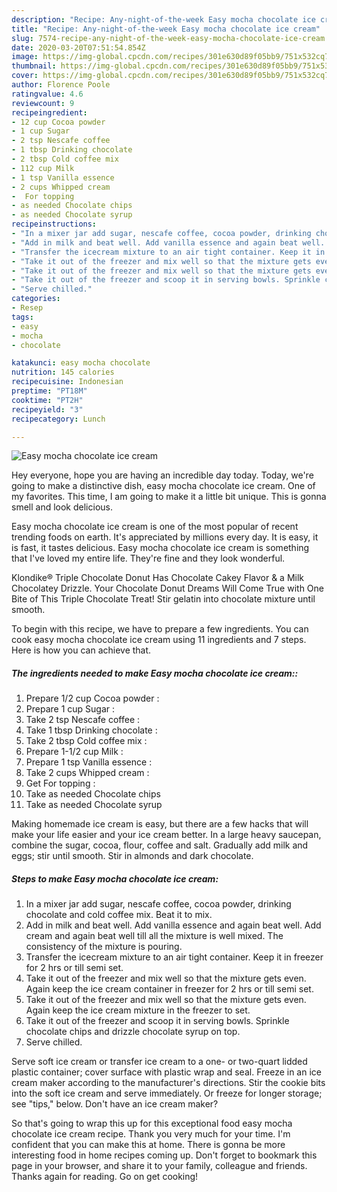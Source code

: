 ```yaml
---
description: "Recipe: Any-night-of-the-week Easy mocha chocolate ice cream"
title: "Recipe: Any-night-of-the-week Easy mocha chocolate ice cream"
slug: 7574-recipe-any-night-of-the-week-easy-mocha-chocolate-ice-cream
date: 2020-03-20T07:51:54.854Z
image: https://img-global.cpcdn.com/recipes/301e630d89f05bb9/751x532cq70/easy-mocha-chocolate-ice-cream-recipe-main-photo.jpg
thumbnail: https://img-global.cpcdn.com/recipes/301e630d89f05bb9/751x532cq70/easy-mocha-chocolate-ice-cream-recipe-main-photo.jpg
cover: https://img-global.cpcdn.com/recipes/301e630d89f05bb9/751x532cq70/easy-mocha-chocolate-ice-cream-recipe-main-photo.jpg
author: Florence Poole
ratingvalue: 4.6
reviewcount: 9
recipeingredient:
- 12 cup Cocoa powder 
- 1 cup Sugar 
- 2 tsp Nescafe coffee 
- 1 tbsp Drinking chocolate 
- 2 tbsp Cold coffee mix 
- 112 cup Milk 
- 1 tsp Vanilla essence 
- 2 cups Whipped cream 
-  For topping 
- as needed Chocolate chips
- as needed Chocolate syrup
recipeinstructions:
- "In a mixer jar add sugar, nescafe coffee, cocoa powder, drinking chocolate and cold coffee mix. Beat it to mix."
- "Add in milk and beat well. Add vanilla essence and again beat well. Add cream and again beat well till all the mixture is well mixed. The consistency of the mixture is pouring."
- "Transfer the icecream mixture to an air tight container. Keep it in freezer for 2 hrs or till semi set."
- "Take it out of the freezer and mix well so that the mixture gets even. Again keep the ice cream container in freezer for 2 hrs or till semi set."
- "Take it out of the freezer and mix well so that the mixture gets even. Again keep the ice cream mixture in the freezer to set."
- "Take it out of the freezer and scoop it in serving bowls. Sprinkle chocolate chips and drizzle chocolate syrup on top."
- "Serve chilled."
categories:
- Resep
tags:
- easy
- mocha
- chocolate

katakunci: easy mocha chocolate
nutrition: 145 calories
recipecuisine: Indonesian
preptime: "PT18M"
cooktime: "PT2H"
recipeyield: "3"
recipecategory: Lunch

---
```



![Easy mocha chocolate ice cream](https://img-global.cpcdn.com/recipes/301e630d89f05bb9/751x532cq70/easy-mocha-chocolate-ice-cream-recipe-main-photo.jpg)

Hey everyone, hope you are having an incredible day today. Today, we're going to make a distinctive dish, easy mocha chocolate ice cream. One of my favorites. This time, I am going to make it a little bit unique. This is gonna smell and look delicious.

Easy mocha chocolate ice cream is one of the most popular of recent trending foods on earth. It's appreciated by millions every day. It is easy, it is fast, it tastes delicious. Easy mocha chocolate ice cream is something that I've loved my entire life. They're fine and they look wonderful.

Klondike® Triple Chocolate Donut Has Chocolate Cakey Flavor &amp; a Milk Chocolatey Drizzle. Your Chocolate Donut Dreams Will Come True with One Bite of This Triple Chocolate Treat! Stir gelatin into chocolate mixture until smooth.


To begin with this recipe, we have to prepare a few ingredients. You can cook easy mocha chocolate ice cream using 11 ingredients and 7 steps. Here is how you can achieve that.

##### The ingredients needed to make Easy mocha chocolate ice cream::

1. Prepare 1/2 cup Cocoa powder :
1. Prepare 1 cup Sugar :
1. Take 2 tsp Nescafe coffee :
1. Take 1 tbsp Drinking chocolate :
1. Take 2 tbsp Cold coffee mix :
1. Prepare 1-1/2 cup Milk :
1. Prepare 1 tsp Vanilla essence :
1. Take 2 cups Whipped cream :
1. Get  For topping :
1. Take as needed Chocolate chips
1. Take as needed Chocolate syrup


Making homemade ice cream is easy, but there are a few hacks that will make your life easier and your ice cream better. In a large heavy saucepan, combine the sugar, cocoa, flour, coffee and salt. Gradually add milk and eggs; stir until smooth. Stir in almonds and dark chocolate. 

##### Steps to make Easy mocha chocolate ice cream:

1. In a mixer jar add sugar, nescafe coffee, cocoa powder, drinking chocolate and cold coffee mix. Beat it to mix.
1. Add in milk and beat well. Add vanilla essence and again beat well. Add cream and again beat well till all the mixture is well mixed. The consistency of the mixture is pouring.
1. Transfer the icecream mixture to an air tight container.
Keep it in freezer for 2 hrs or till semi set.
1. Take it out of the freezer and mix well so that the mixture gets even. Again keep the ice cream container in freezer for 2 hrs or till semi set.
1. Take it out of the freezer and mix well so that the mixture gets even. Again keep the ice cream mixture in the freezer to set.
1. Take it out of the freezer and scoop it in serving bowls. Sprinkle chocolate chips and drizzle chocolate syrup on top.
1. Serve chilled.


Serve soft ice cream or transfer ice cream to a one- or two-quart lidded plastic container; cover surface with plastic wrap and seal. Freeze in an ice cream maker according to the manufacturer&#39;s directions. Stir the cookie bits into the soft ice cream and serve immediately. Or freeze for longer storage; see &#34;tips,&#34; below. Don&#39;t have an ice cream maker? 

So that's going to wrap this up for this exceptional food easy mocha chocolate ice cream recipe. Thank you very much for your time. I'm confident that you can make this at home. There is gonna be more interesting food in home recipes coming up. Don't forget to bookmark this page in your browser, and share it to your family, colleague and friends. Thanks again for reading. Go on get cooking!
